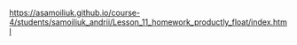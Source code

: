 https://asamoiliuk.github.io/course-4/students/samoiliuk_andrii/Lesson_11_homework_productly_float/index.html
